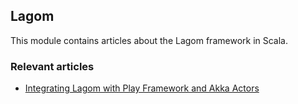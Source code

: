 ## Lagom

This module contains articles about the Lagom framework in Scala.

### Relevant articles

- [Integrating Lagom with Play Framework and Akka Actors](https://www.baeldung.com/scala/lagom-play-akka-actors)



